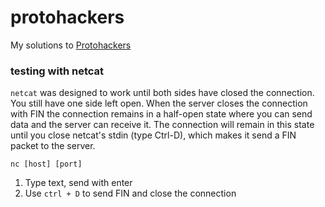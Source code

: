 # protohackers
My solutions to [Protohackers](https://protohackers.com/)

### testing with netcat

`netcat` was designed to work until both sides have closed the connection.
You still have one side left open.
When the server closes the connection with FIN the connection remains in a half-open state
where you can send data and the server can receive it.
The connection will remain in this state until you close netcat's stdin (type Ctrl-D),
which makes it send a FIN packet to the server.

`nc [host] [port]`
1) Type text, send with enter
2) Use `ctrl + D` to send FIN and close the connection
